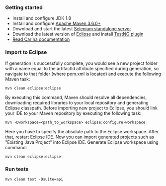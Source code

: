 ### Getting started

* Install and configure JDK 1.8
* Install and configure [Apache Maven 3.6.0+](http://maven.apache.org/)
* Download and start the latest [Selenium standalone server](http://www.seleniumhq.org/download/)
* Download the latest version of [Eclipse](http://www.eclipse.org/downloads/) and
  install [TestNG plugin](http://testng.org/doc/download.html)
* [Read Carina documentation](http://qaprosoft.github.io/carina)

### Import to Eclipse

If generation is successfully complete, you would see a new project folder with a name equal to the artifactId attribute
specified during generation, so navigate to that folder (where pom.xml is located) and execute the following Maven task:

```
mvn clean eclipse:eclipse
```

By executing this command, Maven should resolve all dependencies, downloading required libraries to your local
repository and generating Eclipse classpath. Before importing new project to Eclipse, you should link your IDE to your
Maven repository by executing the following task:

```
mvn -Dworkspace=<path_to_workspace> eclipse:configure-workspace
```

Here you have to specify the absolute path to the Eclipse workspace. After that, restart Eclipse IDE. Now you can import
generated projects such as "Existing Java Project" into Eclipse IDE. Generate Eclipse workspace using command:

```
mvn clean eclipse:eclipse
```

### Run tests

```
mvn clean test -Dsuite=api
```

